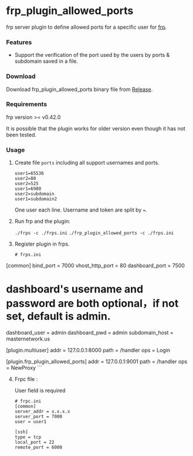 # frp_plugin_allowed_ports

frp server plugin to define allowed ports for a specific user for [frp](https://github.com/fatedier/frp).




### Features

* Support the verification of the port used by the users by ports & subdomain saved in a file. 

### Download

Download frp_plugin_allowed_ports binary file from [Release](https://github.com/Parmicciano/frp_plugin_allowed_ports/releases).

### Requirements

frp version >= v0.42.0

It is possible that the plugin works for older version even though it has not been tested. 

### Usage

1. Create file `ports` including all support usernames and ports.

    ```
    user1=65536
    user2=80
    user2=525
    user1=6980
    user2=subdomain
    user1=subdomain2
    ```

    One user each line. Username and token are split by `=`.

2. Run frp and the plugin:

    `./frps -c ./frps.ini`
    `./frp_plugin_allowed_ports -c ./frps.ini`

3. Register plugin in frps.

    
    ```
    # frps.ini
  [common]
bind_port = 7000
vhost_http_port = 80
dashboard_port = 7500
# dashboard's username and password are both optional，if not set, default is admin.
dashboard_user = admin
dashboard_pwd = admin
subdomain_host = masternetwork.us

[plugin.multiuser]
addr = 127.0.0.1:8000
path = /handler
ops = Login

[plugin.frp_plugin_allowed_ports]
addr = 127.0.0.1:9001
path = /handler
ops = NewProxy
    ```

4. Frpc file :

    User field is required

    ```
    # frpc.ini
    [common]
    server_addr = x.x.x.x
    server_port = 7000
    user = user1

    [ssh]
    type = tcp
    local_port = 22
    remote_port = 6000
    ```

